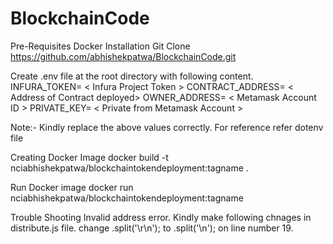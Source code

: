 # BlockchainCode

Pre-Requisites
Docker
Installation
Git Clone
https://github.com/abhishekpatwa/BlockchainCode.git

Create .env file at the root directory with following content.
INFURA_TOKEN= < Infura Project Token >
CONTRACT_ADDRESS= < Address of Contract deployed>
OWNER_ADDRESS= < Metamask Account ID >
PRIVATE_KEY= < Private from Metamask Account >

Note:- Kindly replace the above values correctly. For reference refer dotenv file

Creating Docker Image
docker build -t nciabhishekpatwa/blockchaintokendeployment:tagname  .

Run Docker image
docker run nciabhishekpatwa/blockchaintokendeployment:tagname 

Trouble Shooting
Invalid address error.
Kindly make following chnages in distribute.js file.
change .split('\r\n'); to .split('\n'); on line number 19.
